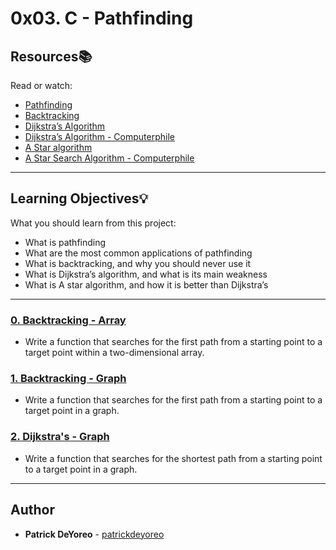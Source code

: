 # 0x03. C - Pathfinding

## Resources:books:
Read or watch:
* [Pathfinding](https://intranet.hbtn.io/rltoken/IUvBBLXCP7NAIavqRa0j_Q)
* [Backtracking](https://intranet.hbtn.io/rltoken/k_kgiIELfmnlK9-2LnwQjg)
* [Dijkstra’s Algorithm](https://intranet.hbtn.io/rltoken/6uT0sKydXRH5Q9xsfJqq1w)
* [Dijkstra’s Algorithm - Computerphile](https://intranet.hbtn.io/rltoken/mi_hrldRmT-EsZmCLDM9Iw)
* [A Star algorithm](https://intranet.hbtn.io/rltoken/emZFL1znQ8GZiSZvfUz4BA)
* [A Star Search Algorithm - Computerphile](https://intranet.hbtn.io/rltoken/SDoSFsyevmab0d1JHRPumA)

---
## Learning Objectives:bulb:
What you should learn from this project:

* What is pathfinding
* What are the most common applications of pathfinding
* What is backtracking, and why you should never use it
* What is Dijkstra’s algorithm, and what is its main weakness
* What is A star algorithm, and how it is better than Dijkstra’s

---

### [0. Backtracking - Array](./0-backtracking_array.c)
* Write a function that searches for the first path from a starting point to a target point within a two-dimensional array.


### [1. Backtracking - Graph](./1-backtracking_graph.c)
* Write a function that searches for the first path from a starting point to a target point in a graph.


### [2. Dijkstra's - Graph](./2-dijkstra_graph.c)
* Write a function that searches for the shortest path from a starting point to a target point in a graph.

---

## Author
* **Patrick DeYoreo** - [patrickdeyoreo](github.com/patrickdeyoreo)